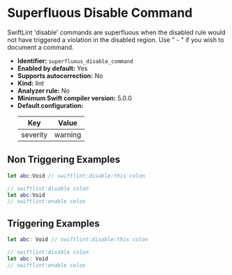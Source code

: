 # Superfluous Disable Command

SwiftLint 'disable' commands are superfluous when the disabled rule would not have triggered a violation in the disabled region. Use " - " if you wish to document a command.

* **Identifier:** `superfluous_disable_command`
* **Enabled by default:** Yes
* **Supports autocorrection:** No
* **Kind:** lint
* **Analyzer rule:** No
* **Minimum Swift compiler version:** 5.0.0
* **Default configuration:**
  <table>
  <thead>
  <tr><th>Key</th><th>Value</th></tr>
  </thead>
  <tbody>
  <tr>
  <td>
  severity
  </td>
  <td>
  warning
  </td>
  </tr>
  </tbody>
  </table>

## Non Triggering Examples

```swift
let abc:Void // swiftlint:disable:this colon
```

```swift
// swiftlint:disable colon
let abc:Void
// swiftlint:enable colon
```

## Triggering Examples

```swift
let abc: Void // swiftlint:disable:this colon
```

```swift
// swiftlint:disable colon
let abc: Void
// swiftlint:enable colon
```